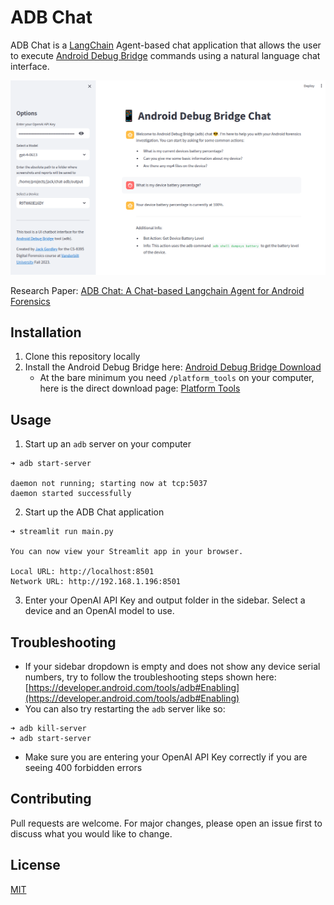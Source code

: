 # ADB Chat

ADB Chat is a [LangChain](https://github.com/langchain-ai/langchain) Agent-based chat application that allows the user to execute [Android Debug Bridge](https://developer.android.com/tools/adb) commands using a natural language chat interface.

![ADB Chat Homepage](/screenshots/homepage.png)

Research Paper: [ADB Chat: A Chat-based Langchain Agent for
Android Forensics](https://www.dropbox.com/scl/fi/kka39ii05idqw76gnqajz/ADB_Chat_Final_Report.pdf?rlkey=tk6d2404uyha84n5e86jwtd3k&dl=0)

## Installation

1. Clone this repository locally
2. Install the Android Debug Bridge here: [Android Debug Bridge Download](https://developer.android.com/tools/adb)
    * At the bare minimum you need `/platform_tools` on your computer, here is the direct download page: [Platform Tools](https://developer.android.com/tools/releases/platform-tools)

## Usage

1. Start up an `adb` server on your computer
```
➜ adb start-server

daemon not running; starting now at tcp:5037
daemon started successfully
```

2. Start up the ADB Chat application
```
➜ streamlit run main.py

You can now view your Streamlit app in your browser.

Local URL: http://localhost:8501
Network URL: http://192.168.1.196:8501

```

3. Enter your OpenAI API Key and output folder in the sidebar. Select a device and an OpenAI model to use.


## Troubleshooting
* If your sidebar dropdown is empty and does not show any device serial numbers, try to follow the troubleshooting steps shown here: [https://developer.android.com/tools/adb#Enabling](https://developer.android.com/tools/adb#Enabling)
* You can also try restarting the `adb` server like so:
```
➜ adb kill-server
➜ adb start-server
```
* Make sure you are entering your OpenAI API Key correctly if you are seeing 400 forbidden errors


## Contributing

Pull requests are welcome. For major changes, please open an issue first
to discuss what you would like to change.

## License

[MIT](https://choosealicense.com/licenses/mit/)